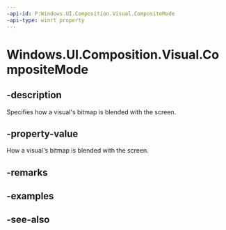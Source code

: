```yaml
---
-api-id: P:Windows.UI.Composition.Visual.CompositeMode
-api-type: winrt property
---
```


<!-- Property syntax
public Windows.UI.Composition.CompositionCompositeMode CompositeMode { get;  set; }
-->

# Windows.UI.Composition.Visual.CompositeMode

## -description
Specifies how a visual's bitmap is blended with the screen.



## -property-value
How a visual's bitmap is blended with the screen.

## -remarks

## -examples

## -see-also
